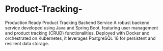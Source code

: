 # Product-Tracking-
Production Ready Product Tracking Backend Service A robust backend service developed using Java and Spring Boot, featuring user management and product tracking (CRUD) functionalities. Deployed with Docker and orchestrated on Kubernetes, it leverages PostgreSQL 16 for persistent and resilient data storage.
